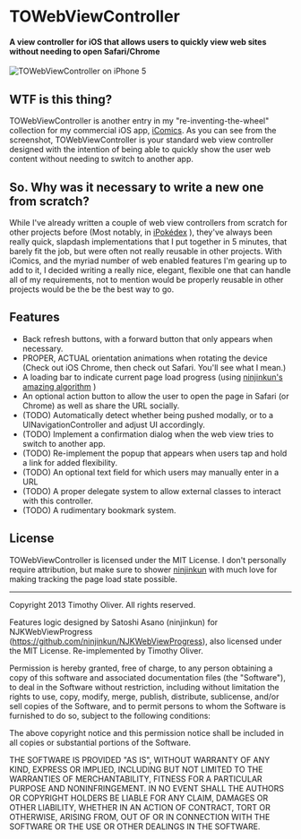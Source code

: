 # TOWebViewController
#### A view controller for iOS that allows users to quickly view web sites without needing to open Safari/Chrome

![TOWebViewController on iPhone 5](https://raw.github.com/TimOliver/TOWebViewController/master/Screenshots/TOWebViewController.png)

## WTF is this thing?

TOWebViewController is another entry in my "re-inventing-the-wheel" collection for my commercial iOS app, [iComics](http://icomics.co/).
As you can see from the screenshot, TOWebViewController is your standard web view controller designed with the intention of being able to quickly show
the user web content without needing to switch to another app.

## So. Why was it necessary to write a new one from scratch?

While I've already written a couple of web view controllers from scratch for other projects before (Most notably, in [iPokédex](http://www.ubergames.net/projects/ipokedex) ),
they've always been really quick, slapdash implementations that I put together in 5 minutes, that barely fit the job, but were often not really reusable in other projects. 
With iComics, and the myriad number of web enabled features I'm gearing up to add to it, I decided writing a really nice, elegant, flexible one that can handle all of 
my requirements, not to mention would be properly reusable in other projects would be the be the best way to go.

## Features

  * Back refresh buttons, with a forward button that only appears when necessary.
  * PROPER, ACTUAL orientation animations when rotating the device (Check out iOS Chrome, then check out Safari. You'll see what I mean.)
  * A loading bar to indicate current page load progress (using [ninjinkun's amazing algorithm](https://github.com/ninjinkun/NJKWebViewProgress) )
  * An optional action button to allow the user to open the page in Safari (or Chrome) as well as share the URL socially.
  * (TODO) Automatically detect whether being pushed modally, or to a UINavigationController and adjust UI accordingly.
  * (TODO) Implement a confirmation dialog when the web view tries to switch to another app.
  * (TODO) Re-implement the popup that appears when users tap and hold a link for added flexibility.  
  * (TODO) An optional text field for which users may manually enter in a URL
  * (TODO) A proper delegate system to allow external classes to interact with this controller.
  * (TODO) A rudimentary bookmark system.

## License

TOWebViewController is licensed under the MIT License. I don't personally require attribution, but make sure 
to shower [ninjinkun](https://github.com/ninjinkun) with much love for making tracking the page load state possible.

- - -

Copyright 2013 Timothy Oliver. All rights reserved.

Features logic designed by Satoshi Asano (ninjinkun) for NJKWebViewProgress 
(https://github.com/ninjinkun/NJKWebViewProgress), also licensed under the MIT License. 
Re-implemented by Timothy Oliver.

Permission is hereby granted, free of charge, to any person obtaining a copy
of this software and associated documentation files (the "Software"), to
deal in the Software without restriction, including without limitation the
rights to use, copy, modify, merge, publish, distribute, sublicense, and/or
sell copies of the Software, and to permit persons to whom the Software is
furnished to do so, subject to the following conditions:

The above copyright notice and this permission notice shall be included in
all copies or substantial portions of the Software.

THE SOFTWARE IS PROVIDED "AS IS", WITHOUT WARRANTY OF ANY KIND, EXPRESS
OR IMPLIED, INCLUDING BUT NOT LIMITED TO THE WARRANTIES OF MERCHANTABILITY,
FITNESS FOR A PARTICULAR PURPOSE AND NONINFRINGEMENT. IN NO EVENT SHALL THE
AUTHORS OR COPYRIGHT HOLDERS BE LIABLE FOR ANY CLAIM, DAMAGES OR OTHER LIABILITY,
WHETHER IN AN ACTION OF CONTRACT, TORT OR OTHERWISE, ARISING FROM, OUT OF OR
IN CONNECTION WITH THE SOFTWARE OR THE USE OR OTHER DEALINGS IN THE SOFTWARE.